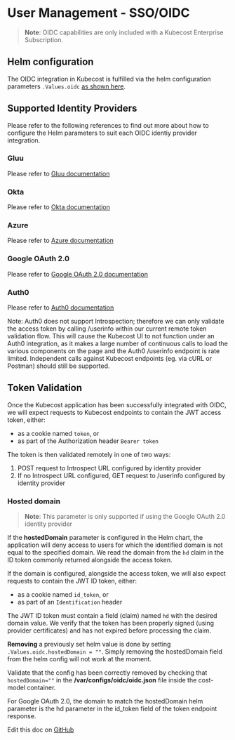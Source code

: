 User Management - SSO/OIDC
==========================

> **Note**: OIDC capabilities are only included with a Kubecost Enterprise Subscription.

## Helm configuration

The OIDC integration in Kubecost is fulfilled via the helm configuration parameters `.Values.oidc` [as shown here](https://github.com/kubecost/cost-analyzer-helm-chart/blob/develop/cost-analyzer/values.yaml).

## Supported Identity Providers

Please refer to the following references to find out more about how to configure the Helm parameters to suit each OIDC identiy provider integration.

### Gluu

Please refer to [Gluu documentation](https://gluu.org/docs/gluu-server/4.0/admin-guide/openid-connect/)

### Okta

Please refer to [Okta documentation](https://developer.okta.com/docs/reference/api/oidc/#request-parameters)

### Azure

Please refer to [Azure documentation](https://learn.microsoft.com/en-us/azure/active-directory/develop/v2-protocols-oidc#send-the-sign-in-request)

### Google OAuth 2.0

Please refer to [Google OAuth 2.0 documentation](https://developers.google.com/identity/openid-connect/openid-connect#authenticatingtheuser)

### Auth0

Please refer to [Auth0 documentation](https://auth0.com/docs/get-started/authentication-and-authorization-flow/add-login-auth-code-flow)

Note: Auth0 does not support Introspection; therefore we can only validate the access token by calling /userinfo within our current remote token validation flow. This will cause the Kubecost UI to not function under an Auth0 integration, as it makes a large number of continuous calls to load the various components on the page and the Auth0 /userinfo endpoint is rate limited. Independent calls against Kubecost endpoints (eg. via cURL or Postman) should still be supported.

## Token Validation

Once the Kubecost application has been successfully integrated with OIDC, we will expect requests to Kubecost endpoints to contain the JWT access token, either:

* as a cookie named `token`, or
* as part of the Authorization header `Bearer token`

The token is then validated remotely in one of two ways:

1. POST request to Introspect URL configured by identity provider
2. If no Introspect URL configured, GET request to /userinfo configured by identity provider

### Hosted domain

> **Note**: This parameter is only supported if using the Google OAuth 2.0 identity provider

If the **hostedDomain** parameter is configured in the Helm chart, the application will deny access to users for which the identified domain is not equal to the specified domain. We read the domain from the `hd` claim in the ID token commonly returned alongside the access token.

If the domain is configured, alongside the access token, we will also expect requests to contain the JWT ID token, either:

* as a cookie named `id_token`, or
* as part of an `Identification` header

The JWT ID token must contain a field (claim) named `hd` with the desired domain value. We verify that the token has been properly signed (using provider certificates) and has not expired before processing the claim.

**Removing** a previously set helm value is done by setting `.Values.oidc.hostedDomain = ""`. Simply removing the hostedDomain field from the helm config will not work at the moment.

Validate that the config has been correctly removed by checking that `hostedDomain=""` in the **/var/configs/oidc/oidc.json** file inside the cost-model container.

For Google OAuth 2.0, the domain to match the hostedDomain helm parameter is the hd parameter in the id_token field of the token endpoint response.

Edit this doc on [GitHub](https://github.com/kubecost/docs/blob/main/user-management-oidc.md)

<!--- {"article":"","section":"4402815636375","permissiongroup":"1500001277122"} --->
